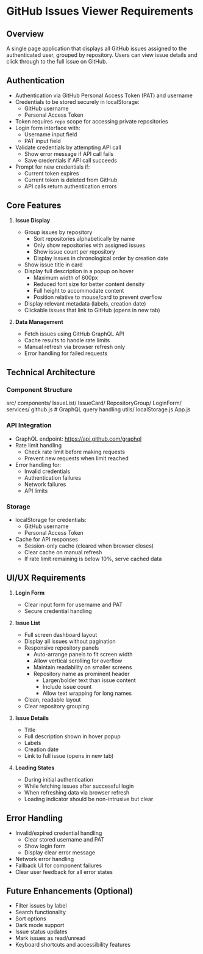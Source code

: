 # GitHub Issues Viewer Requirements

## Overview
A single page application that displays all GitHub issues assigned to the authenticated user, grouped by repository. Users can view issue details and click through to the full issue on GitHub.

## Authentication
- Authentication via GitHub Personal Access Token (PAT) and username
- Credentials to be stored securely in localStorage:
  - GitHub username
  - Personal Access Token
- Token requires `repo` scope for accessing private repositories
- Login form interface with:
  - Username input field
  - PAT input field
- Validate credentials by attempting API call
  - Show error message if API call fails
  - Save credentials if API call succeeds
- Prompt for new credentials if:
  - Current token expires
  - Current token is deleted from GitHub
  - API calls return authentication errors

## Core Features
1. **Issue Display**
   - Group issues by repository
     - Sort repositories alphabetically by name
     - Only show repositories with assigned issues
     - Show issue count per repository
     - Display issues in chronological order by creation date
   - Show issue title in card
   - Display full description in a popup on hover
     - Maximum width of 600px
     - Reduced font size for better content density
     - Full height to accommodate content
     - Position relative to mouse/card to prevent overflow
   - Display relevant metadata (labels, creation date)
   - Clickable issues that link to GitHub (opens in new tab)

2. **Data Management**
   - Fetch issues using GitHub GraphQL API
   - Cache results to handle rate limits
   - Manual refresh via browser refresh only
   - Error handling for failed requests

## Technical Architecture

### Component Structure
  src/
    components/
      IssueList/
      IssueCard/
      RepositoryGroup/
      LoginForm/
    services/
      github.js    # GraphQL query handling
    utils/
      localStorage.js
    App.js

### API Integration
- GraphQL endpoint: https://api.github.com/graphql
- Rate limit handling
  - Check rate limit before making requests
  - Prevent new requests when limit reached
- Error handling for:
  - Invalid credentials
  - Authentication failures
  - Network failures
  - API limits

### Storage
- localStorage for credentials:
  - GitHub username
  - Personal Access Token
- Cache for API responses
  - Session-only cache (cleared when browser closes)
  - Clear cache on manual refresh
  - If rate limit remaining is below 10%, serve cached data

## UI/UX Requirements
1. **Login Form**
   - Clear input form for username and PAT
   - Secure credential handling

2. **Issue List**
   - Full screen dashboard layout
   - Display all issues without pagination
   - Responsive repository panels
     - Auto-arrange panels to fit screen width
     - Allow vertical scrolling for overflow
     - Maintain readability on smaller screens
     - Repository name as prominent header
       - Larger/bolder text than issue content
       - Include issue count
       - Allow text wrapping for long names
   - Clean, readable layout
   - Clear repository grouping

3. **Issue Details**
   - Title
   - Full description shown in hover popup
   - Labels
   - Creation date
   - Link to full issue (opens in new tab)

4. **Loading States**
   - During initial authentication
   - While fetching issues after successful login
   - When refreshing data via browser refresh
   - Loading indicator should be non-intrusive but clear

## Error Handling
- Invalid/expired credential handling
  - Clear stored username and PAT
  - Show login form
  - Display clear error message
- Network error handling
- Fallback UI for component failures
- Clear user feedback for all error states

## Future Enhancements (Optional)
- Filter issues by label
- Search functionality
- Sort options
- Dark mode support
- Issue status updates
- Mark issues as read/unread
- Keyboard shortcuts and accessibility features
